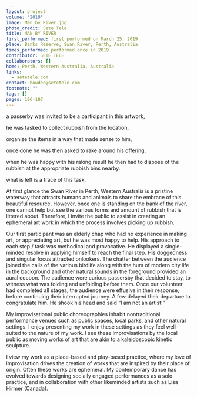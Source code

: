 ```yaml
---
layout: project
volume: "2019"
image: Man_by_River.jpg
photo_credit: Sete Tele
title: MAN BY RIVER
first_performed: first performed on March 25, 2019
place: Banks Reserve, Swan River, Perth, Australia
times_performed: performed once in 2019
contributor: SETE TELE
collaborators: []
home: Perth, Western Australia, Australia
links:
  - setetele.com
contact: howdee@setetele.com
footnote: ""
tags: []
pages: 106-107
---
```


a passerby was invited to be a participant in this artwork,

he was tasked to collect rubbish from the location,

organize the items in a way that made sense to him,

once done he was then asked to rake around his offering,

when he was happy with his raking result he then had to dispose of the rubbish at the appropriate rubbish bins nearby.

what is left is a trace of this task.

At first glance the Swan River in Perth, Western Australia is a pristine waterway that attracts humans and animals to share the embrace of this beautiful resource. However, once one is standing on the bank of the river, one cannot help but see the various forms and amount of rubbish that is littered about. Therefore, I invite the public to assist in creating an ephemeral art work in which the process involves picking up rubbish.

Our first participant was an elderly chap who had no experience in making art, or appreciating art, but he was most happy to help. His approach to each step / task was methodical and provocative. He displayed a single-minded resolve in applying himself to reach the final step. His doggedness and singular focus attracted onlookers. The chatter between the audience joined the calls of the various birdlife along with the hum of modern city life in the background and other natural sounds in the foreground provided an aural cocoon. The audience were curious passersby that decided to stay, to witness what was folding and unfolding before them. Once our volunteer had completed all stages, the audience were effusive in their response, before continuing their interrupted journey. A few delayed their departure to congratulate him. He shook his head and said “I am not an artist!”

My improvisational public choreographies inhabit nontraditional performance venues such as public spaces, local parks, and other natural settings. I enjoy presenting my work in these settings as they feel well-suited to the nature of my work. I see these improvisations by the local public as moving works of art that are akin to a kaleidoscopic kinetic sculpture.

I view my work as a place-based and play-based practice, where my love of improvisation drives the creation of works that are inspired by their place of origin. Often these works are ephemeral. My contemporary dance has evolved towards designing socially engaged performances as a solo practice, and in collaboration with other likeminded artists such as Lisa Hirmer (Canada).
